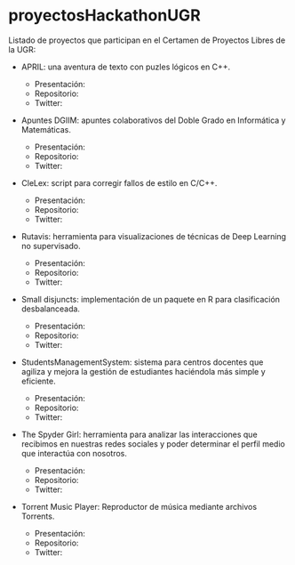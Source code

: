 # proyectosHackathonUGR
Listado de proyectos que participan en el Certamen de Proyectos Libres de la UGR:

- APRIL: una aventura de texto con puzles lógicos en C++.
  - Presentación:
  - Repositorio:
  - Twitter:

- Apuntes DGIIM: apuntes colaborativos del Doble Grado en Informática y Matemáticas.
  - Presentación:
  - Repositorio:
  - Twitter:

- CleLex: script para corregir fallos de estilo en C/C++.
  - Presentación:
  - Repositorio:
  - Twitter:

- Rutavis: herramienta para visualizaciones de técnicas de Deep Learning no supervisado.
  - Presentación:
  - Repositorio:
  - Twitter:

- Small disjuncts: implementación de un paquete en R para clasificación desbalanceada.
  - Presentación:
  - Repositorio:
  - Twitter:

- StudentsManagementSystem: sistema para centros docentes que agiliza y mejora la gestión de estudiantes haciéndola más simple y eficiente.
  - Presentación:
  - Repositorio:
  - Twitter:

- The Spyder Girl: herramienta para analizar las interacciones que recibimos en nuestras redes sociales y poder determinar el perfil medio que interactúa con nosotros.
  - Presentación:
  - Repositorio:
  - Twitter:

- Torrent Music Player: Reproductor de música mediante archivos Torrents.
  - Presentación:
  - Repositorio:
  - Twitter:
